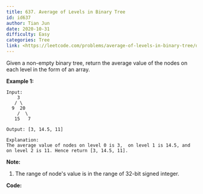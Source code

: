 ```yaml
---
title: 637. Average of Levels in Binary Tree
id: id637
author: Tian Jun
date: 2020-10-31
difficulty: Easy
categories: Tree
link: <https://leetcode.com/problems/average-of-levels-in-binary-tree/description/>
---
```


Given a non-empty binary tree, return the average value of the nodes on each
level in the form of an array.

**Example 1:**  
            
	Input:        3       / \      9  20        /  \       15   7    
	Output: [3, 14.5, 11]    
	Explanation:    The average value of nodes on level 0 is 3,  on level 1 is 14.5, and on level 2 is 11. Hence return [3, 14.5, 11].    

**Note:**  

  1. The range of node's value is in the range of 32-bit signed integer.


**Code:**
